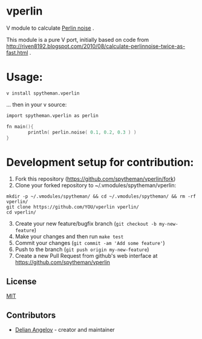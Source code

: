 # vperlin
V module to calculate [Perlin noise](https://en.wikipedia.org/wiki/Perlin_noise) .

This module is a pure V port, initially based on code 
from http://riven8192.blogspot.com/2010/08/calculate-perlinnoise-twice-as-fast.html .

# Usage:
```shell
v install spytheman.vperlin
```
... then in your v source:
```v
import spytheman.vperlin as perlin

fn main(){
        println( perlin.noise( 0.1, 0.2, 0.3 ) )
}
```

# Development setup for contribution:
1. Fork this repository (<https://github.com/spytheman/vperlin/fork>)
2. Clone your forked repository to ~/.vmodules/spytheman/vperlin:
```
mkdir -p ~/.vmodules/spytheman/ && cd ~/.vmodules/spytheman/ && rm -rf vperlin/ 
git clone https://github.com/YOU/vperlin vperlin/
cd vperlin/
```
3. Create your new feature/bugfix branch (`git checkout -b my-new-feature`)
4. Make your changes and then run `make test`
5. Commit your changes (`git commit -am 'Add some feature'`)
6. Push to the branch (`git push origin my-new-feature`)
7. Create a new Pull Request from github's web interface at <https://github.com/spytheman/vperlin>

## License
[MIT](LICENSE)

## Contributors

- [Delian Angelov](https://github.com/spytheman) - creator and maintainer

